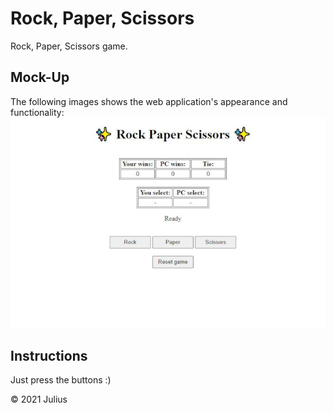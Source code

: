 # Rock, Paper, Scissors

 Rock, Paper, Scissors game.

## Mock-Up
The following images shows the web application's appearance and functionality:
![Rock_Paper_Scissors](./assets/images/Rock_Paper_Scissors.jpg)

## Instructions

Just press the buttons :)


© 2021 Julius